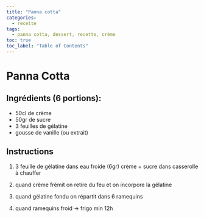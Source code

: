 ```yaml
---
title: "Panna cotta"
categories:
  - recette
tags:
  - panna cotta, dessert, recette, crème
toc: true
toc_label: "Table of Contents"
---
```



# Panna Cotta

## Ingrédients (6 portions):

-  50cl de crème
-  50gr de sucre
-  3 feuilles de gélatine
-  gousse de vanille (ou extrait)

## Instructions

1.   3 feuille de gélatine dans eau froide (6gr) crème + sucre dans casserolle à chauffer

2.    quand crème frémit on retire du feu et on incorpore la gélatine

3.    quand gélatine fondu on répartit dans 6 ramequins

4.    quand ramequins froid -> frigo min 12h

